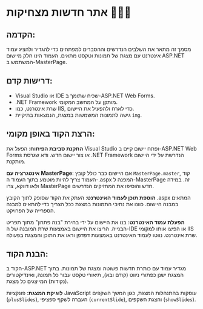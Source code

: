  # אתר חדשות מצחיקות 📰📰📰

## הקדמה:
מסמך זה מתאר את השלבים הנדרשים וההסברים למפתחים כדי להגדיר ולהציג עמוד אינטרנט עם מצגת של תמונות וטקסט מתאים. העמוד הינו חלק מיישום ASP.NET המשתמש ב-MasterPage.

## דרישות קדם:
- Visual Studio או IDE שכיח שתומך ב-ASP.NET Web Forms.
- .NET Framework מותקן על המחשב המקומי.
- שרת אינטרנט, כמו IIS, כדי לארח ולהפעיל את היישום.
- גישה לתמונות המשמשות במצגת, הנמצאות בתיקיית `img`.

## הרצת הקוד באופן מקומי:

   **התקנת סביבת הפיתוח**:
     הפעל את Visual Studio ופתח יישום קיים ב-ASP.NET Web Forms או צור יישום חדש.
     ודא שגרסת .NET Framework הנדרשת על ידי היישום מותקנת.

   **אינטגרציה עם MasterPage**: 
     אם היישום כבר כולל קובץ `MasterPage.master`, קוד העמוד צריך להיות מוטמע בתוך העמוד ה-.aspx המפנה ל-MasterPage זה. במידה ולאו דווקא, צרו MasterPage חדש והוסיפו את המחזיקים הנדרשים.

   **הוספת תוכן לעמוד האינטרנט**:
     העתק את הקוד שסופק לתוך הקובץ .aspx המתאים במבנה היישום.
     כוונו את נתיבי התמונות במצגת ככל הצריך כדי להתאים למבנה הספרייה של הפרויקט.

   **הפעלת עמוד האינטרנט**:
     בנו את היישום על ידי בחירת "בנה פתרון" מתוך תפריט הבנייה.
     הריצו את היישום באמצעות שרת המובנה של ה-IDE או הפיצו אותו למקומי IIS שרת אינטרנט.
     נווטו לעמוד האינטרנט באמצעות דפדפן וראו את התוכן והמצגת בפעולה.

## הבנת הקוד:

הקוד ב-ASP.NET מגדיר עמוד עם כותרת חדשות פשוטה ומצגת של תמונות. בתוך המצגת ישנן כפתורי ניווט (קודם ובא), תיאורי טקסט עבור כל תמונה, ואינדיקטורים (נקודות) המייצגים כל מצגת.

  **לוגיקת המצגת**: פונקציות JavaScript עוסקות בהתנהלות המצגת, כגון המשך השקפים (`plusSlides`), העברה לשקף ספציפי (`currentSlide`), והצגת השקפים (`showSlides`).
